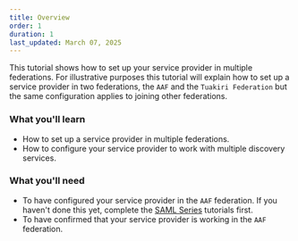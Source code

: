 ```yaml
---
title: Overview
order: 1
duration: 1
last_updated: March 07, 2025
---
```


This tutorial shows how to set up your service provider in multiple federations. For illustrative purposes this tutorial will explain how to set up a service provider in two federations, the `AAF` and the `Tuakiri Federation` but the same configuration applies to joining other federations.

### What you'll learn

- How to set up a service provider in multiple federations.
- How to configure your service provider to work with multiple discovery services.

### What you'll need

- To have configured your service provider in the `AAF` federation. If you haven't done this yet, complete the [SAML Series](http://127.0.0.1:4000/saml-series/01-overview) tutorials first.
- To have confirmed that your service provider is working in the `AAF` federation.
